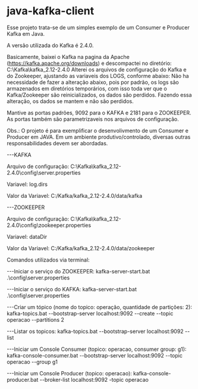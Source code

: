 # java-kafka-client

Esse projeto trata-se de um simples exemplo de um Consumer e Producer Kafka em Java.

A versão utilizada do Kafka é 2.4.0.

Basicamente, baixei o Kafka na pagina da Apache (https://kafka.apache.org/downloads) e descompactei no diretório: C:\Kafka\kafka_2.12-2.4.0
Alterei os arquivos de configuração do Kafka e do Zookeeper, ajustando as variaveis dos LOGS, conforme abaixo:
Não ha necessidade de fazer a alteração abaixo, pois por padrão, os logs são armazenados em diretórios temporários, com isso toda ver que o Kafka/Zookeeper são reinicializados, os dados são perdidos.
Fazendo essa alteração, os dados se mantem e não são perdidos.

Mantive as portas padrões, 9092 para o KAFKA e 2181 para o ZOOKEEPER. As portas também são parametrizaveis nos arquivos de configuração.

Obs.: O projeto é para exemplificar o desenvolivmento de um Consumer e Producer em JAVA. Em um ambiente produtivo/controlado, diversas outras responsabilidades devem ser abordadas.

---KAFKA

Arquivo de configuração: C:\Kafka\kafka_2.12-2.4.0\config\server.properties

Variavel: log.dirs

Valor da Variavel: C:/Kafka/kafka_2.12-2.4.0/data/kafka

---ZOOKEEPER

Arquivo de configuração: C:\Kafka\kafka_2.12-2.4.0\config\zookeeper.properties

Variavel: dataDir

Valor da Variavel: C:/Kafka/kafka_2.12-2.4.0/data/zookeeper

Comandos utilizados via terminal:

---Iniciar o serviço do ZOOKEEPER:
kafka-server-start.bat .\config\server.properties

---Iniciar o serviço do KAFKA:
kafka-server-start.bat .\config\server.properties

---Criar um tópico (nome do topico: operação, quantidade de partições: 2):
 kafka-topics.bat --bootstrap-server localhost:9092 --create --topic operacao --partitions 2
 
 ---Listar os topicos:
  kafka-topics.bat --bootstrap-server localhost:9092 --list
  
  ---Iniciar um Console Consumer (topico: operacao, consumer group: g1):
  kafka-console-consumer.bat --bootstrap-server localhost:9092 --topic operacao --group g1
  
  ---Iniciar um Console Producer (topico: operacao):
  kafka-console-producer.bat --broker-list localhost:9092 -topic operacao
